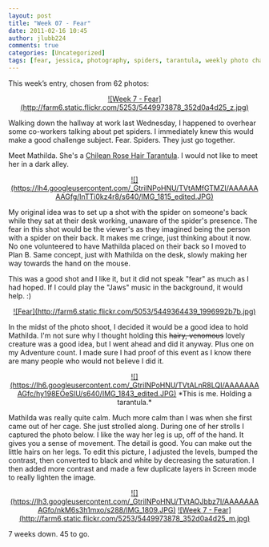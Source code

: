```yaml
---
layout: post
title: "Week 07 - Fear"
date: 2011-02-16 10:45
author: jlubb224
comments: true
categories: [Uncategorized]
tags: [fear, jessica, photography, spiders, tarantula, weekly photo challenge]
---
```

This week’s entry, chosen from 62 photos:

<p align="center">
<a href="http://www.flickr.com/photos/mrs_rev/5449973878/" title="Week 7 - Fear by Mrs. Rev!, on Flickr">![Week 7 - Fear](http://farm6.static.flickr.com/5253/5449973878_352d0a4d25_z.jpg)</a>



Walking down the hallway at work last Wednesday, I happened to overhear some co-workers talking about pet spiders.  I immediately knew this would make a good challenge subject.  Fear.  Spiders.  They just go together.  


Meet Mathilda.  She's a [Chilean Rose Hair Tarantula](http://en.wikipedia.org/wiki/Chilean_rose_tarantula).  I would not like to meet her in a dark alley.

<p align="center">
<a href="https://picasaweb.google.com/lh/photo/ZQbDxEmZ2okFXjHNtsGiKHrfGkvH0RjaEeSCt43kCf8?feat=embedwebsite">![](https://lh4.googleusercontent.com/_GtrilNPoHNU/TVtAMfGTMZI/AAAAAAAAGfg/lnTTi0kz4r8/s640/IMG_1815_edited.JPG)</a>



My original idea was to set up a shot with the spider on someone's back while they sat at their desk working, unaware of the spider's presence.  The fear in this shot would be the viewer's as they imagined being the person with a spider on their back.  It makes me cringe, just thinking about it now.  No one volunteered to have Mathilda placed on their back so I moved to Plan B.  Same concept, just with Mathilda on the desk, slowly making her way towards the hand on the mouse.  

This was a good shot and I like it, but it did not speak "fear" as much as I had hoped.  If I could play the "Jaws" music in the background, it would help. :)

<p align="center">
<a href="http://www.flickr.com/photos/mrs_rev/5449364439/" title="Fear by Mrs. Rev!, on Flickr">![Fear](http://farm6.static.flickr.com/5053/5449364439_1996992b7b.jpg)</a>




In the midst of the photo shoot, I decided it would be a good idea to hold Mathilda.  I'm not sure why I thought holding this <del datetime="2011-02-16T15:32:05+00:00">hairy, venomous</del> lovely creature was a good idea, but I went ahead and did it anyway.  Plus one on my Adventure count.  I made sure I had proof of this event as I know there are many people who would not believe I did it.

<p align="center">
<a href="https://picasaweb.google.com/lh/photo/vZIbH6KQlEVlqaSkqR7tIXrfGkvH0RjaEeSCt43kCf8?feat=embedwebsite">![](https://lh6.googleusercontent.com/_GtrilNPoHNU/TVtALnR8LQI/AAAAAAAAGfc/hy198EOeSlU/s640/IMG_1843_edited.JPG)</a>
*This is me.  Holding a tarantula.*




Mathilda was really quite calm.  Much more calm than I was when she first came out of her cage.  She just strolled along.  During one of her strolls I captured the photo below.  I like the way her leg is up, off of the hand.  It gives you a sense of movement.  The detail is good.  You can make out the little hairs on her legs.  To edit this picture, I adjusted the levels, bumped the contrast, then converted to black and white by decreasing the saturation.  I then added more contrast and made a few duplicate layers in Screen mode to really lighten the image.


<p align="center">
<a href="https://picasaweb.google.com/lh/photo/-zdEmU3SMXYSgEBh1STT_nrfGkvH0RjaEeSCt43kCf8?feat=embedwebsite">![](https://lh3.googleusercontent.com/_GtrilNPoHNU/TVtAOJbbz7I/AAAAAAAAGfo/nkM6s3h1mxo/s288/IMG_1809.JPG)</a>    <a href="http://www.flickr.com/photos/mrs_rev/5449973878/" title="Week 7 - Fear by Mrs. Rev!, on Flickr">![Week 7 - Fear](http://farm6.static.flickr.com/5253/5449973878_352d0a4d25_m.jpg)</a>




7 weeks down. 45 to go.
